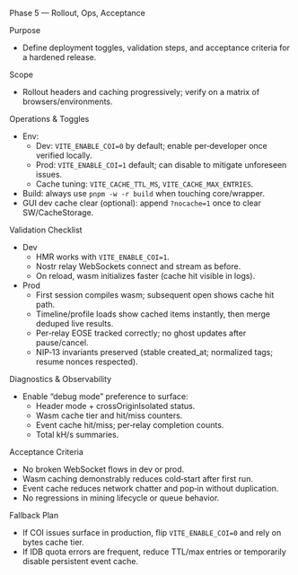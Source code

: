 Phase 5 — Rollout, Ops, Acceptance

Purpose
- Define deployment toggles, validation steps, and acceptance criteria for a hardened release.

Scope
- Rollout headers and caching progressively; verify on a matrix of browsers/environments.

Operations & Toggles
- Env:
  - Dev: `VITE_ENABLE_COI=0` by default; enable per‑developer once verified locally.
  - Prod: `VITE_ENABLE_COI=1` default; can disable to mitigate unforeseen issues.
  - Cache tuning: `VITE_CACHE_TTL_MS`, `VITE_CACHE_MAX_ENTRIES`.
- Build: always use `pnpm -w -r build` when touching core/wrapper.
- GUI dev cache clear (optional): append `?nocache=1` once to clear SW/CacheStorage.

Validation Checklist
- Dev
  - HMR works with `VITE_ENABLE_COI=1`.
  - Nostr relay WebSockets connect and stream as before.
  - On reload, wasm initializes faster (cache hit visible in logs).
- Prod
  - First session compiles wasm; subsequent open shows cache hit path.
  - Timeline/profile loads show cached items instantly, then merge deduped live results.
  - Per‑relay EOSE tracked correctly; no ghost updates after pause/cancel.
  - NIP‑13 invariants preserved (stable created_at; normalized tags; resume nonces respected).

Diagnostics & Observability
- Enable “debug mode” preference to surface:
  - Header mode + crossOriginIsolated status.
  - Wasm cache tier and hit/miss counters.
  - Event cache hit/miss; per‑relay completion counts.
  - Total kH/s summaries.

Acceptance Criteria
- No broken WebSocket flows in dev or prod.
- Wasm caching demonstrably reduces cold‑start after first run.
- Event cache reduces network chatter and pop‑in without duplication.
- No regressions in mining lifecycle or queue behavior.

Fallback Plan
- If COI issues surface in production, flip `VITE_ENABLE_COI=0` and rely on bytes cache tier.
- If IDB quota errors are frequent, reduce TTL/max entries or temporarily disable persistent event cache.

